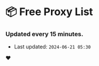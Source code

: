 # :package: Free Proxy List
### Updated every 15 minutes.

- Last updated: `2024-06-21 05:30`

:heart:
